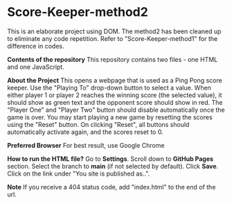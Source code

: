 # Score-Keeper-method2
This is an elaborate project using DOM. The method2 has been cleaned up to eliminate any code repetition. Refer to "Score-Keeper-method1" for the difference in codes. 

**Contents of the repository**
This repository contains two files - one HTML and one JavaScript.

**About the Project**
This opens a webpage that is used as a Ping Pong score keeper. Use the "Playing To" drop-down button to select a value. When either player 1 or player 2 
reaches the winning score (the selected value), it should show as green text and the opponent score should show in red. The "Player One" and "Player Two" button
should disable automatically once the game is over. You may start playing a new game by resetting the scores using the "Reset" button. On clicking "Reset", all buttons
should automatically activate again, and the scores reset to 0. 

**Preferred Browser**
For best result, use Google Chrome

**How to run the HTML file?** 
Go to **Settings**. Scroll down to **GitHub Pages** section. Select the branch to **main** (if not selected by default). Click **Save**. Click on the link under "You site is published as..".

**Note** 
If you receive a 404 status code, add "index.html" to the end of the url. 
